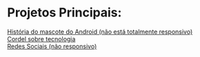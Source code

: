 # Projetos Principais:

<a href="https://erikpanicio.github.io/Curso-HTML5-CSS3-JavaScript/HTML%20E%20CSS/Desafios/d010/index.html">História do mascote do Android (não está totalmente responsivo)</a>
<br>
<a href="https://erikpanicio.github.io/Curso-HTML5-CSS3/Desafios/d012/index.html">Cordel sobre tecnologia</a>
<br>
<a href="https://erikpanicio.github.io/Curso-HTML5-CSS3/Desafios/d015/index.html">Redes Sociais (não responsivo)</a>

